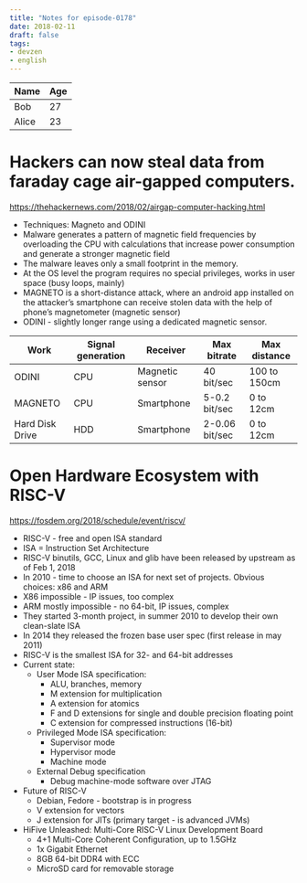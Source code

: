```yaml
---
title: "Notes for episode-0178"
date: 2018-02-11
draft: false
tags:
- devzen
- english
---
```


  Name | Age
--------|------
    Bob | 27
  Alice | 23


# Hackers can now steal data from faraday cage air-gapped computers. 
https://thehackernews.com/2018/02/airgap-computer-hacking.html

- Techniques: Magneto and ODINI
- Malware generates a pattern of magnetic field frequencies by overloading the CPU with calculations that increase power consumption and generate a stronger magnetic field
- The malware leaves only a small footprint in the memory. 
- At the OS level the program requires no special privileges, works in user space (busy loops, mainly)
- MAGNETO is a short-distance attack, where an android app installed on the attacker’s smartphone can receive stolen data with the help of phone’s magnetometer (magnetic sensor)
- ODINI - slightly longer range using a dedicated magnetic sensor.

 Work               | Signal generation | Receiver          | Max bitrate   | Max distance
--------------------|-------------------|-------------------|---------------|----------------
 ODINI              | CPU               | Magnetic sensor   | 40 bit/sec    | 100 to 150cm
 MAGNETO            | CPU               | Smartphone        | 5-0.2 bit/sec | 0 to 12cm
 Hard Disk Drive    | HDD               | Smartphone        | 2-0.06 bit/sec| 0 to 12cm


# Open Hardware Ecosystem with RISC-V
https://fosdem.org/2018/schedule/event/riscv/

- RISC-V - free and open ISA standard
- ISA = Instruction Set Architecture
- RISC-V binutils, GCC, Linux and glib have been released by upstream as of Feb 1, 2018
- In 2010 - time to choose an ISA for next set of projects. Obvious choices: x86 and ARM
- X86 impossible - IP issues, too complex
- ARM mostly impossible - no 64-bit, IP issues, complex
- They started 3-month project, in summer 2010 to develop their own clean-slate ISA
- In 2014 they released the frozen base user spec (first release in may 2011)
- RISC-V is the smallest ISA for 32- and 64-bit addresses
- Current state:
    - User Mode ISA specification: 
        - ALU, branches, memory
        - M extension for multiplication
        - A extension for atomics
        - F and D extensions for single and double precision floating point
        - C extension for compressed instructions (16-bit)
    - Privileged Mode ISA specification:
        - Supervisor mode
        - Hypervisor mode
        - Machine mode
    - External Debug specification
        - Debug machine-mode software over JTAG
- Future of RISC-V
    - Debian, Fedore - bootstrap is in progress
    - V extension for vectors
    - J extension for JITs (primary target - is advanced JVMs)
- HiFive Unleashed: Multi-Core RISC-V Linux Development Board
    - 4+1 Multi-Core Coherent Configuration, up to 1.5GHz
    - 1x Gigabit Ethernet
    - 8GB 64-bit DDR4 with ECC
    - MicroSD card for removable storage

